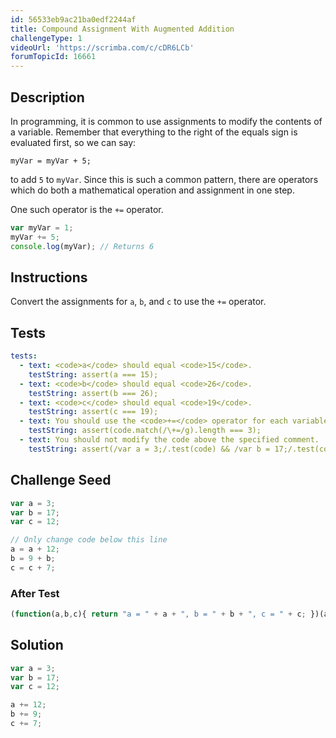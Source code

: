 ```yaml
---
id: 56533eb9ac21ba0edf2244af
title: Compound Assignment With Augmented Addition
challengeType: 1
videoUrl: 'https://scrimba.com/c/cDR6LCb'
forumTopicId: 16661
---
```


## Description

<section id='description'>

In programming, it is common to use assignments to modify the contents of a variable. Remember that everything to the right of the equals sign is evaluated first, so we can say:

`myVar = myVar + 5;`

to add `5` to `myVar`. Since this is such a common pattern, there are operators which do both a mathematical operation and assignment in one step.

One such operator is the `+=` operator.

```js
var myVar = 1;
myVar += 5;
console.log(myVar); // Returns 6
```

</section>

## Instructions

<section id='instructions'>

Convert the assignments for `a`, `b`, and `c` to use the `+=` operator.

</section>

## Tests

<section id='tests'>

```yml
tests:
  - text: <code>a</code> should equal <code>15</code>.
    testString: assert(a === 15);
  - text: <code>b</code> should equal <code>26</code>.
    testString: assert(b === 26);
  - text: <code>c</code> should equal <code>19</code>.
    testString: assert(c === 19);
  - text: You should use the <code>+=</code> operator for each variable.
    testString: assert(code.match(/\+=/g).length === 3);
  - text: You should not modify the code above the specified comment.
    testString: assert(/var a = 3;/.test(code) && /var b = 17;/.test(code) && /var c = 12;/.test(code));

```

</section>

## Challenge Seed

<section id='challengeSeed'>

<div id='js-seed'>

```js
var a = 3;
var b = 17;
var c = 12;

// Only change code below this line
a = a + 12;
b = 9 + b;
c = c + 7;
```

</div>

### After Test

<div id='js-teardown'>

```js
(function(a,b,c){ return "a = " + a + ", b = " + b + ", c = " + c; })(a,b,c);
```

</div>

</section>

## Solution

<section id='solution'>

```js
var a = 3;
var b = 17;
var c = 12;

a += 12;
b += 9;
c += 7;
```

</section>
